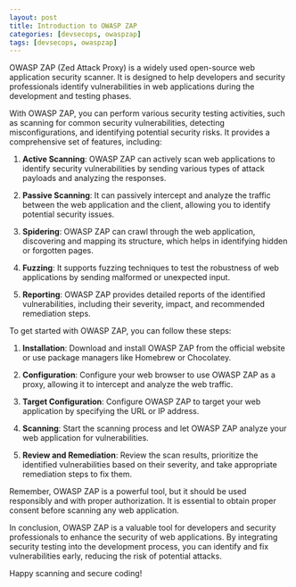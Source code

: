 ```yaml
---
layout: post
title: Introduction to OWASP ZAP
categories: [devsecops, owaspzap]
tags: [devsecops, owaspzap]
---
```


OWASP ZAP (Zed Attack Proxy) is a widely used open-source web application security scanner. It is designed to help developers and security professionals identify vulnerabilities in web applications during the development and testing phases.

With OWASP ZAP, you can perform various security testing activities, such as scanning for common security vulnerabilities, detecting misconfigurations, and identifying potential security risks. It provides a comprehensive set of features, including:

1. **Active Scanning**: OWASP ZAP can actively scan web applications to identify security vulnerabilities by sending various types of attack payloads and analyzing the responses.

2. **Passive Scanning**: It can passively intercept and analyze the traffic between the web application and the client, allowing you to identify potential security issues.

3. **Spidering**: OWASP ZAP can crawl through the web application, discovering and mapping its structure, which helps in identifying hidden or forgotten pages.

4. **Fuzzing**: It supports fuzzing techniques to test the robustness of web applications by sending malformed or unexpected input.

5. **Reporting**: OWASP ZAP provides detailed reports of the identified vulnerabilities, including their severity, impact, and recommended remediation steps.

To get started with OWASP ZAP, you can follow these steps:

1. **Installation**: Download and install OWASP ZAP from the official website or use package managers like Homebrew or Chocolatey.

2. **Configuration**: Configure your web browser to use OWASP ZAP as a proxy, allowing it to intercept and analyze the web traffic.

3. **Target Configuration**: Configure OWASP ZAP to target your web application by specifying the URL or IP address.

4. **Scanning**: Start the scanning process and let OWASP ZAP analyze your web application for vulnerabilities.

5. **Review and Remediation**: Review the scan results, prioritize the identified vulnerabilities based on their severity, and take appropriate remediation steps to fix them.

Remember, OWASP ZAP is a powerful tool, but it should be used responsibly and with proper authorization. It is essential to obtain proper consent before scanning any web application.

In conclusion, OWASP ZAP is a valuable tool for developers and security professionals to enhance the security of web applications. By integrating security testing into the development process, you can identify and fix vulnerabilities early, reducing the risk of potential attacks.

Happy scanning and secure coding!